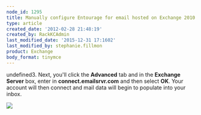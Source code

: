 ```yaml
---
node_id: 1295
title: Manually configure Entourage for email hosted on Exchange 2010
type: article
created_date: '2012-02-28 21:48:19'
created_by: RackKCAdmin
last_modified_date: '2015-12-31 17:1602'
last_modified_by: stephanie.fillmon
product: Exchange
body_format: tinymce
---
```


undefined3. Next, you'll click the **Advanced** tab and in the **Exchange
Server** box, enter in **connect.emailsrvr.com** and then select **OK**.
Your account will then connect and mail data will begin to populate into
your inbox.

![](http://c8607259.r59.cf2.rackcdn.com/Exchange2010Entourage2.png)

